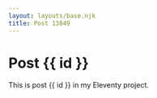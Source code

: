 ```yaml
---
layout: layouts/base.njk
title: Post 13849
---
```


# Post {{ id }}

This is post {{ id }} in my Eleventy project.
